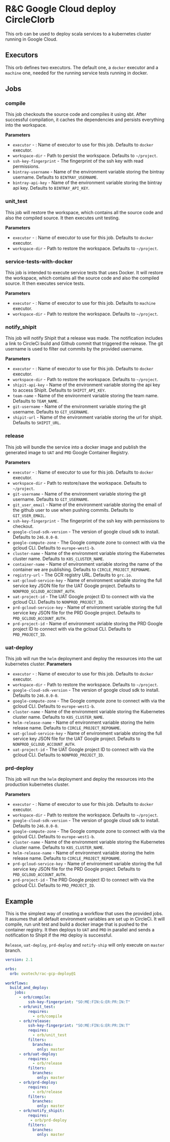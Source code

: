 # R&C Google Cloud deploy CircleCIorb

This orb can be used to deploy scala services to a kubernetes cluster running in Google Cloud. 

## Executors
This orb defines two executors. The default one, a `docker` executor and a `machine` one, needed for the running service tests running in docker.

## Jobs
### compile
This job checkouts the source code and compiles it using sbt. After successful compilation, it caches the dependencies and persists everything into the workspace. 

**Parameters**
- `executor` - : Name of executor to use for this job. Defaults to `docker` executor.
- `workspace-dir` - Path to persist the workspace. Defaults to `~/project`.
- `ssh-key-fingerprint` - The fingerprint of the ssh key with read permissions.
- `bintray-username` - Name of the environment variable storing the bintray username. Defaults to `BINTRAY_USERNAME`.
- `bintray-api-key` - Name of the environment variable storing the bintray api key. Defaults to `BINTRAY_API_KEY`.

### unit_test
This job will restore the workspace, which contains all the source code and also the compiled source. It then executes unit testing.

**Parameters**
- `executor` - : Name of executor to use for this job. Defaults to `docker` executor.
- `workspace-dir` - Path to restore the workspace. Defaults to `~/project`.

### service-tests-with-docker
This job is intended to execute service tests that uses Docker. 
It will restore the workspace, which contains all the source code and also the compiled source. It then executes service tests.

**Parameters**
- `executor` - : Name of executor to use for this job. Defaults to `machine` executor.
- `workspace-dir` - Path to restore the workspace. Defaults to `~/project`.

### notify_shipit
This job will notify Shipit that a release was made. The notification includes a link to CircleCi build and Github commit that triggered the release. The git username is used to filter out commits by the provided username.

**Parameters**
- `executor` - : Name of executor to use for this job. Defaults to `docker` executor.
- `workspace-dir` - Path to restore the workspace. Defaults to `~/project`.
- `shipit-api-key` - Name of the environment variable storing the api key to access ShipIt. Defaults to `SHIPIT_API_KEY`.
- `team-name` - Name of the environment variable storing the team name. Defaults to `TEAM_NAME`.
- `git-username` - Name of the environment variable storing the git username. Defaults to `GIT_USERNAME`.
- `shipit-url` - Name of the environment variable storing the url for shipit. Defaults to `SHIPIT_URL`.

### release
This job will bundle the service into a docker image and publish the generated image to `UAT` and `PRD` Google Container Registry.

**Parameters**
- `executor` - : Name of executor to use for this job. Defaults to `docker` executor.
- `workspace-dir` - Path to restore/save the workspace. Defaults to `~/project`.
- `git-username` - Name of the environment variable storing the git username. Defaults to `GIT_USERNAME`.
- `git_user_email` - Name of the environment variable storing the email of the github user to use when pushing commits. Defaults to `GIT_USER_EMAIL`.
- `ssh-key-fingerprint` - The fingerprint of the ssh key with permissions to checkout.
- `google-cloud-sdk-version` - The version of google cloud sdk to install. Defaults to `246.0.0-0`.
- `google-compute-zone` - The Google compute zone to connect with via the gcloud CLI. Defaults to `europe-west1-b`.
- `cluster-name` - Name of the environment variable storing the Kubernetes cluster name. Defaults to `K8S_CLUSTER_NAME`.
- `container-name` - Name of environment variable storing the name of the container we are publishing. Defaults to `CIRCLE_PROJECT_REPONAME`.
- `registry-url` - The GCR registry URL. Defaults to `grc.io`.
- `uat-gcloud-service-key` - Name of environment variable storing the full service key JSON file for the UAT Google project. Defaults to `NONPROD_GCLOUD_ACCOUNT_AUTH`.
- `uat-project-id` - The UAT Google project ID to connect with via the gcloud CLI. Defaults to `NONPROD_PROJECT_ID`.
- `prd-gcloud-service-key` - Name of environment variable storing the full service key JSON file for the PRD Google project. Defaults to `PRD_GCLOUD_ACCOUNT_AUTH`.
- `prd-project-id` - Name of environment variable storing the PRD Google project ID to connect with via the gcloud CLI. Defaults to `PRD_PROJECT_ID`.

### uat-deploy
This job will run the `helm` deployment and deploy the resources into the uat kubernetes cluster.
**Parameters**
- `executor` - : Name of executor to use for this job. Defaults to `docker` executor.
- `workspace-dir` - Path to restore the workspace. Defaults to `~/project`.
- `google-cloud-sdk-version` - The version of google cloud sdk to install. Defaults to `246.0.0-0`.
- `google-compute-zone` - The Google compute zone to connect with via the gcloud CLI. Defaults to `europe-west1-b`.
- `cluster-name` - Name of the environment variable storing the Kubernetes cluster name. Defaults to `K8S_CLUSTER_NAME`.
- `helm-release-name` - Name of environment variable storing the helm release name. Defaults to `CIRCLE_PROJECT_REPONAME`.
- `uat-gcloud-service-key` - Name of environment variable storing the full service key JSON file for the UAT Google project. Defaults to `NONPROD_GCLOUD_ACCOUNT_AUTH`.
- `uat-project-id` - The UAT Google project ID to connect with via the gcloud CLI. Defaults to `NONPROD_PROJECT_ID`.

### prd-deploy
This job will run the `helm` deployment and deploy the resources into the production kubernetes cluster.

**Parameters**
- `executor` - : Name of executor to use for this job. Defaults to `docker` executor.
- `workspace-dir` - Path to restore the workspace. Defaults to `~/project`.
- `google-cloud-sdk-version` - The version of google cloud sdk to install. Defaults to `246.0.0-0`.
- `google-compute-zone` - The Google compute zone to connect with via the gcloud CLI. Defaults to `europe-west1-b`.
- `cluster-name` - Name of the environment variable storing the Kubernetes cluster name. Defaults to `K8S_CLUSTER_NAME`.
- `helm-release-name` - Name of environment variable storing the helm release name. Defaults to `CIRCLE_PROJECT_REPONAME`.
- `prd-gcloud-service-key` - Name of environment variable storing the full service key JSON file for the PRD Google project. Defaults to `PRD_GCLOUD_ACCOUNT_AUTH`.
- `prd-project-id` - The PRD Google project ID to connect with via the gcloud CLI. Defaults to `PRD_PROJECT_ID`.

## Example
This is the simplest way of creating a workflow that uses the provided jobs. It assumes that all default environment variables are set up in CircleCi.
It will compile, run unit test and build a docker image that is pushed to the container registry. It then deploys to `UAT` and `PRD` in parallel and sends a notification to Shipit if the `PRD` deploy is successful.

`Release`, `uat-deploy`, `prd-deploy` and `notify-ship` will only execute on `master` branch.

```yaml
version: 2.1

orbs:
  orb: ovotech/rac-gcp-deploy@1
 
workflows:
  build_and_deploy:
    jobs:
      - orb/compile:
          ssh-key-fingerprint: "SO:ME:FIN:G:ER:PR:IN:T"
      - orb/unit_test:
          requires:
            - orb/compile
      - orb/release:
          ssh-key-fingerprint: "SO:ME:FIN:G:ER:PR:IN:T"
          requires:
            - orb/unit_test
          filters:
            branches:
              only: master
      - orb/uat-deploy:
          requires:
            - orb/release
          filters:
            branches:
              only: master
      - orb/prd-deploy:
          requires:
            - orb/release
          filters:
            branches:
              only: master
      - orb/notify_shipit:
          requires:
           - orb/prd-deploy
          filters:
            branches:
              only: master
```